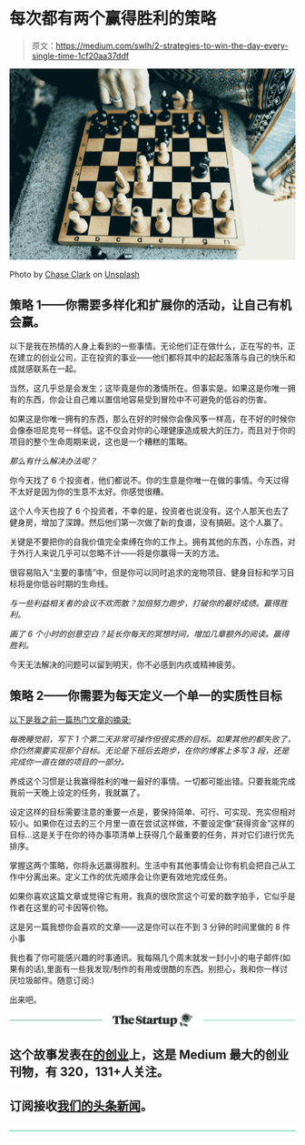 # 每次都有两个赢得胜利的策略

> 原文：<https://medium.com/swlh/2-strategies-to-win-the-day-every-single-time-1cf20aa37ddf>

![](img/175c506f8d0bb86257f698003f4a54e6.png)

Photo by [Chase Clark](https://unsplash.com/@chaseelliottclark?utm_source=medium&utm_medium=referral) on [Unsplash](https://unsplash.com?utm_source=medium&utm_medium=referral)

## 策略 1——你需要多样化和扩展你的活动，让自己有机会赢。

以下是我在热情的人身上看到的一些事情。无论他们正在做什么，正在写的书，正在建立的创业公司，正在投资的事业——他们都将其中的起起落落与自己的快乐和成就感联系在一起。

当然，这几乎总是会发生；这毕竟是你的激情所在。但事实是。如果这是你唯一拥有的东西，你会让自己难以置信地容易受到冒险中不可避免的低谷的伤害。

如果这是你唯一拥有的东西，那么在好的时候你会像风筝一样高，在不好的时候你会像泰坦尼克号一样低。这不仅会对你的心理健康造成极大的压力，而且对于你的项目的整个生命周期来说，这也是一个糟糕的策略。

*那么有什么解决办法呢？*

你今天找了 6 个投资者，他们都说不。你的生意是你唯一在做的事情。今天过得不太好是因为你的生意不太好。你感觉很糟。

这个人今天也投了 6 个投资者，不幸的是，投资者也说没有。这个人那天也去了健身房，增加了深蹲。然后他们第一次做了新的食谱，没有搞砸。这个人赢了。

关键是不要把你的自我价值完全束缚在你的工作上。拥有其他的东西，小东西，对于外行人来说几乎可以忽略不计——将是你赢得一天的方法。

很容易陷入“主要的事情”中，但是你可以同时追求的宠物项目、健身目标和学习目标将是你低谷时期的生命线。

*与一些利益相关者的会议不欢而散？加倍努力跑步，打破你的最好成绩。赢得胜利。*

*画了 6 个小时的创意空白？延长你每天的冥想时间，增加几章额外的阅读。赢得胜利。*

今天无法解决的问题可以留到明天，你不必感到内疚或精神疲劳。

## 策略 2——你需要为每天定义一个单一的实质性目标

[以下是我之前一篇热门文章的摘录:](/swlh/8-tiny-things-you-can-do-to-immediately-improve-your-life-in-less-than-3-minutes-81baa9f59276)

*每晚睡觉前，写下 1 个第二天非常可操作但很实质的目标。如果其他的都失败了，你仍然需要实现那个目标。无论是下班后去跑步，在你的博客上多写 3 段，还是完成你一直在做的项目的一部分。*

养成这个习惯是让我赢得胜利的唯一最好的事情。一切都可能出错。只要我能完成我前一天晚上设定的任务，我就赢了。

设定这样的目标需要注意的重要一点是，要保持简单、可行、可实现、充实但相对较小。如果你在过去的三个月里一直在尝试这样做，不要设定像“获得资金”这样的目标…这是关于在你的待办事项清单上获得几个最重要的任务，并对它们进行优先排序。

掌握这两个策略，你将永远赢得胜利。生活中有其他事情会让你有机会把自己从工作中分离出来。定义工作的优先顺序会让你更有效地完成任务。

如果你喜欢这篇文章或觉得它有用，我真的很欣赏这个可爱的数字拍手，它似乎是作者在这里的可卡因等价物。

这是另一篇我想你会喜欢的文章——这是你可以在不到 3 分钟的时间里做的 8 件小事

我也看了你可能感兴趣的时事通讯。我每隔几个周末就发一封小小的电子邮件(如果有的话),里面有一些我发现/制作的有用或很酷的东西。别担心，我和你一样讨厌垃圾邮件。随意订阅:)

出来吧。

[![](img/308a8d84fb9b2fab43d66c117fcc4bb4.png)](https://medium.com/swlh)

## 这个故事发表在[的创业](https://medium.com/swlh)上，这是 Medium 最大的创业刊物，有 320，131+人关注。

## 订阅接收[我们的头条新闻](http://growthsupply.com/the-startup-newsletter/)。

[![](img/b0164736ea17a63403e660de5dedf91a.png)](https://medium.com/swlh)